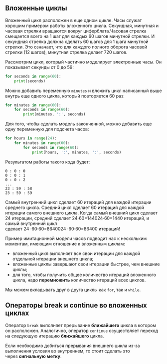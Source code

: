 ## Вложенные циклы

Вложенный цикл расположен в еще одном цикле. Часы служат хорошим примером работы вложенного цикла. Секундная, минутная и часовая стрелки вращаются вокруг циферблата.Часовая стрелка смещается всего на 1 шаг для каждых 60 шагов минутной стрелки. И секундная стрелка должна сделать 60 шагов для 1 шага минутной стрелки. Это означает, что для каждого полного оборота часовой стрелки (12 шагов), минутная стрелка делает 720 шагов.

Рассмотрим цикл, который частично моделирует электронные часы. Он показывает секунды от 0 до 59:

```python
for seconds in range(60):
    print(seconds)
```

Можно добавить переменную `minutes` и вложить цикл написанный выше внутрь еще одного цикла, который повторяется 60 раз:

```python
for minutes in range(60):
    for seconds in range(60):
        print(minutes, ':', seconds)
```

Для того, чтобы сделать модель законченной, можно добавить еще одну переменную для подсчета часов:

```python
for hours in range(24):
    for minutes in range(60):
        for seconds in range(60):
            print(hours, ':', minutes, ':', seconds)
```

Результатом работы такого кода будет:

```no-highlight
0 : 0 : 0
0 : 0 : 1
0 : 0 : 2
...
23 : 59 : 58
23 : 59 : 59 
```
Самый внутренний цикл сделает 60 итераций для каждой итерации среднего цикла. Средний цикл сделает 60 итераций для каждой итерации самого внешнего цикла. Когда самый внешний цикл сделает 24 итерации, средний сделает 24⋅60=144024⋅60=1440 итераций, и самый внутренний цикл сделает 24 ⋅60⋅60=8640024 ⋅60⋅60=86400 итераций!

Пример имитационной модели часов подводит нас к нескольким моментам, имеющим отношение к вложенным циклам:

- вложенный цикл выполняет все свои итерации для каждой отдельной итерации внешнего цикла;
- вложенные циклы завершают свои итерации быстрее, чем внешние циклы;
- для того, чтобы получить общее количество итераций вложенного цикла, надо **перемножить** количество итераций всех циклов.

Мы можем вкладывать друг в друга циклы как `for`, так и `while`.

## Операторы break и continue во вложенных циклах

Оператор `break` выполняет прерывание **ближайшего** цикла в котором он расположен. Аналогично, оператор `continue` осуществляет переход на следующую итерацию **ближайшего** цикла.

Если необходимо добиться прерывания внешнего цикла из-за выполнения условия во внутреннем, то стоит сделать это через **сигнальную метку**.